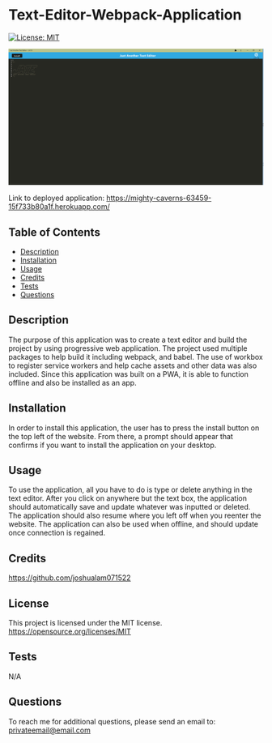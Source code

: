 # Text-Editor-Webpack-Application
[![License: MIT](https://img.shields.io/badge/License-MIT-yellow.svg)](https://opensource.org/licenses/MIT)

![My Image](/text%20editor%20demo.png)

Link to deployed application: https://mighty-caverns-63459-15f733b80a1f.herokuapp.com/

## Table of Contents

- [Description](#description)
- [Installation](#installation)
- [Usage](#usage)
- [Credits](#credits)
- [Tests](#tests)
- [Questions](#questions)

## Description

The purpose of this application was to create a text editor and build the project by using progressive web application. The project used multiple packages to help build it including webpack, and babel. The use of workbox to register service workers and help cache assets and other data was also included. Since this application was built on a PWA, it is able to function offline and also be installed as an app.

## Installation

In order to install this application, the user has to press the install button on the top left of the website. From there, a prompt should appear that confirms if you want to install the application on your desktop.

## Usage

To use the application, all you have to do is type or delete anything in the text editor. After you click on anywhere but the text box, the application should automatically save and update whatever was inputted or deleted. The application should also resume where you left off when you reenter the website. The application can also be used when offline, and should update once connection is regained.

## Credits

https://github.com/joshualam071522

## License

This project is licensed under the MIT license.
https://opensource.org/licenses/MIT

## Tests

N/A

## Questions

To reach me for additional questions, please send an email to: privateemail@email.com
